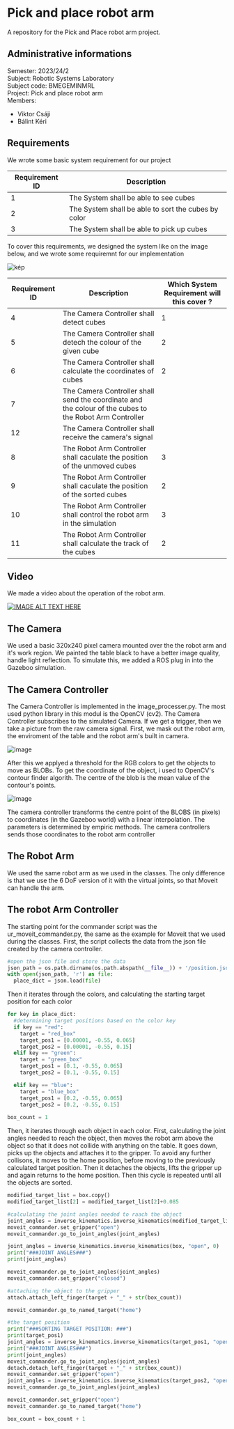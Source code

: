 # Pick and place robot arm

A repository for the Pick and Place robot arm project.

##  Administrative informations

Semester: 2023/24/2\
Subject: Robotic Systems Laboratory \
Subject code: BMEGEMINMRL\
Project: Pick and place robot arm\
Members: 
- Viktor Csáji
- Bálint Kéri

## Requirements

We wrote some basic system requirement for our project

| Requirement ID          | Description |
| ----------- | ----------- |
| 1           | The System shall be able to see cubes |
| 2           | The System shall be able to sort the cubes by color        |
| 3           | The System shall be able to pick up cubes        |


To cover this requirements, we designed the system like on the image below, and we wrote some requiremnt for our implementation

![kép](https://github.com/balintkeri/ros2024/assets/52506432/3d7f6460-bd0f-40b3-bc73-f12e7ce1f0d5)


| Requirement ID          | Description | Which System Requirement will this cover ? |
| ----------- | ----------- | -------------|
| 4          | The Camera Controller shall detect cubes | 1 |
| 5           | The Camera Controller shall detech the colour of the given cube |  2  |
| 6           | The Camera Controller shall calculate the coordinates of cubes|   2    |
| 7           | The Camera Controller shall send the coordinate and the colour of the cubes to the Robot Arm Controller |      |
| 12           | The Camera Controller shall receive the camera's signal |      |
| 8           | The Robot Arm Controller shall caculate the position of the unmoved cubes  |   3    |
| 9           | The Robot Arm Controller shall caculate the position of the sorted cubes  |   2    |
| 10           | The Robot Arm Controller shall control the robot arm in the simulation  |   3    |
| 11           | The Robot Arm Controller shall calculate the track of the cubes  |   2    |

## Video

We made a video about the operation of the robot arm.

[![IMAGE ALT TEXT HERE](https://img.youtube.com/vi/l6i5513F12M/0.jpg)](https://www.youtube.com/watch?v=l6i5513F12M)

## The Camera

We used a basic 320x240 pixel camera mounted over the the robot arm and it's work region. We painted the table black to have a better image quality, handle light reflection. To simulate this, we added a ROS plug in into the Gazeboo simulation.

## The Camera Controller 

The Camera Controller is implemented in the image_processer.py. The most used python library in this modul is the OpenCV (cv2). The Camera Controller subscribes to the simulated Camera. If we get a trigger, then we take a picture from the raw camera signal. First, we mask out the robot arm, the enviroment of the table and the robot arm's built in camera.

![image](https://github.com/balintkeri/ros2024/assets/52506432/77b65317-4dd6-4fe1-ad51-015d7f518845)

After this we applyed a threshold for the RGB colors to get the objects to move as BLOBs. To get the coordinate of the object, i used to OpenCV's contour finder algorith. The centre of the blob is the mean value of the contour's points.

![image](https://github.com/balintkeri/ros2024/assets/52506432/30fdae48-0f10-4132-963c-f7c2fa28dd24)

The camera controller transforms the centre point of the BLOBS (in pixels) to coordinates (in the Gazeboo world) with a linear interpolation. The parameters is determined by empiric methods. The camera controllers sends those coordinates to the robot arm controller

## The Robot Arm

We used the same robot arm as we used in the classes. The only difference is that we use the 6 DoF version of it with the virtual joints, so that Moveit can handle the arm.

## The robot Arm Controller

The starting point for the commander script was the ur_moveit_commander.py, the same as the example for Moveit that we used during the classes. First, the script collects the data from the json file created by the camera controller.

```python
#open the json file and store the data
json_path = os.path.dirname(os.path.abspath(__file__)) + '/position.json'
with open(json_path, 'r') as file:
  place_dict = json.load(file)
```

Then it iterates through the colors, and calculating the starting target position for each color

```python
for key in place_dict:
  #determining target positions based on the color key
  if key == "red":
    target = "red_box"
    target_pos1 = [0.00001, -0.55, 0.065]
    target_pos2 = [0.00001, -0.55, 0.15]
  elif key == "green":
    target = "green_box"
    target_pos1 = [0.1, -0.55, 0.065]
    target_pos2 = [0.1, -0.55, 0.15]

  elif key == "blue":
    target = "blue_box"
    target_pos1 = [0.2, -0.55, 0.065]
    target_pos2 = [0.2, -0.55, 0.15]
  
box_count = 1
```

Then, it iterates through each object in each color. First, calculating the joint angles needed to reach the object, then moves the robot arm above the object so that it does not collide with anything on the table. It goes down, picks up the objects and attaches it to the gripper. To avoid any further collisons, it moves to the home position, before moving to the previously calculated target position. Then it detaches the objects, lifts the gripper up and again returns to the home position. Then this cycle is repeated until all the objects are sorted.

```python
modified_target_list = box.copy()
modified_target_list[2] = modified_target_list[2]+0.085

#calculating the joint angles needed to raach the object
joint_angles = inverse_kinematics.inverse_kinematics(modified_target_list, "open", 0)
moveit_commander.set_gripper("open")
moveit_commander.go_to_joint_angles(joint_angles)

joint_angles = inverse_kinematics.inverse_kinematics(box, "open", 0)
print("###JOINT ANGLES###")
print(joint_angles)

moveit_commander.go_to_joint_angles(joint_angles)
moveit_commander.set_gripper("closed")

#attaching the object to the gripper
attach.attach_left_finger(target + "_" + str(box_count))

moveit_commander.go_to_named_target("home")

#the target position
print("###SORTING TARGET POSITION: ###")
print(target_pos1)
joint_angles = inverse_kinematics.inverse_kinematics(target_pos1, "open", 0)
print("###JOINT ANGLES###")
print(joint_angles)
moveit_commander.go_to_joint_angles(joint_angles)
detach.detach_left_finger(target + "_" + str(box_count))
moveit_commander.set_gripper("open")
joint_angles = inverse_kinematics.inverse_kinematics(target_pos2, "open", 0)
moveit_commander.go_to_joint_angles(joint_angles)

moveit_commander.set_gripper("open")
moveit_commander.go_to_named_target("home")

box_count = box_count + 1
```

